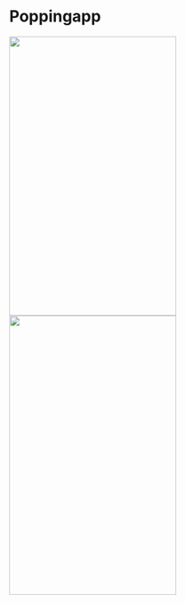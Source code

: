 # Poppingapp


<div>
<img src="https://user-images.githubusercontent.com/33383546/43039519-e371399e-8ce3-11e8-82c7-4259100cfa09.jpeg" width="300" height="500"></img>
<img src="https://user-images.githubusercontent.com/33383546/43039553-9c9018aa-8ce4-11e8-86ce-3ddf9ad14610.jpeg" width="300" height="500"></img>

</div>
